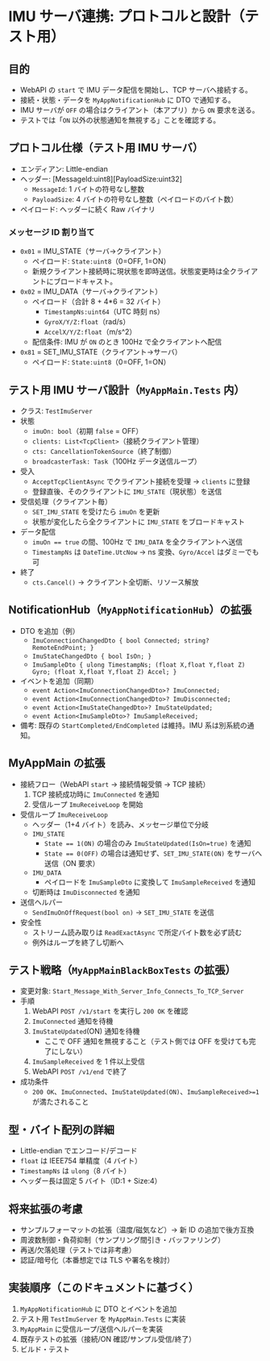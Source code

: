 # IMU サーバ連携: プロトコルと設計（テスト用）

## 目的
- WebAPI の `start` で IMU データ配信を開始し、TCP サーバへ接続する。
- 接続・状態・データを `MyAppNotificationHub` に DTO で通知する。
- IMU サーバが `OFF` の場合はクライアント（本アプリ）から `ON` 要求を送る。
- テストでは「`ON` 以外の状態通知を無視する」ことを確認する。

## プロトコル仕様（テスト用 IMU サーバ）
- エンディアン: Little-endian
- ヘッダー: [MessageId:uint8][PayloadSize:uint32]
  - `MessageId`: 1 バイトの符号なし整数
  - `PayloadSize`: 4 バイトの符号なし整数（ペイロードのバイト数）
- ペイロード: ヘッダーに続く Raw バイナリ

### メッセージ ID 割り当て
- `0x01` = IMU_STATE（サーバ→クライアント）
  - ペイロード: `State:uint8`（0=OFF, 1=ON）
  - 新規クライアント接続時に現状態を即時送信。状態変更時は全クライアントにブロードキャスト。
- `0x02` = IMU_DATA（サーバ→クライアント）
  - ペイロード（合計 8 + 4*6 = 32 バイト）
    - `TimestampNs:uint64`（UTC 時刻 ns）
    - `GyroX/Y/Z:float`（rad/s）
    - `AccelX/Y/Z:float`（m/s^2）
  - 配信条件: IMU が `ON` のとき 100Hz で全クライアントへ配信
- `0x81` = SET_IMU_STATE（クライアント→サーバ）
  - ペイロード: `State:uint8`（0=OFF, 1=ON）

## テスト用 IMU サーバ設計（`MyAppMain.Tests` 内）
- クラス: `TestImuServer`
- 状態
  - `imuOn: bool`（初期 `false` = OFF）
  - `clients: List<TcpClient>`（接続クライアント管理）
  - `cts: CancellationTokenSource`（終了制御）
  - `broadcasterTask: Task`（100Hz データ送信ループ）
- 受入
  - `AcceptTcpClientAsync` でクライアント接続を受理 → `clients` に登録
  - 登録直後、そのクライアントに `IMU_STATE`（現状態）を送信
- 受信処理（クライアント毎）
  - `SET_IMU_STATE` を受けたら `imuOn` を更新
  - 状態が変化したら全クライアントに `IMU_STATE` をブロードキャスト
- データ配信
  - `imuOn == true` の間、100Hz で `IMU_DATA` を全クライアントへ送信
  - `TimestampNs` は `DateTime.UtcNow` → ns 変換、`Gyro/Accel` はダミーでも可
- 終了
  - `cts.Cancel()` → クライアント全切断、リソース解放

## NotificationHub（`MyAppNotificationHub`）の拡張
- DTO を追加（例）
  - `ImuConnectionChangedDto { bool Connected; string? RemoteEndPoint; }`
  - `ImuStateChangedDto { bool IsOn; }`
  - `ImuSampleDto { ulong TimestampNs; (float X,float Y,float Z) Gyro; (float X,float Y,float Z) Accel; }`
- イベントを追加（同期）
  - `event Action<ImuConnectionChangedDto>? ImuConnected;`
  - `event Action<ImuConnectionChangedDto>? ImuDisconnected;`
  - `event Action<ImuStateChangedDto>? ImuStateUpdated;`
  - `event Action<ImuSampleDto>? ImuSampleReceived;`
- 備考: 既存の `StartCompleted/EndCompleted` は維持。IMU 系は別系統の通知。

## MyAppMain の拡張
- 接続フロー（WebAPI `start` → 接続情報受領 → TCP 接続）
  1. TCP 接続成功時に `ImuConnected` を通知
  2. 受信ループ `ImuReceiveLoop` を開始
- 受信ループ `ImuReceiveLoop`
  - ヘッダー（1+4 バイト）を読み、メッセージ単位で分岐
  - `IMU_STATE`
    - `State == 1(ON)` の場合のみ `ImuStateUpdated(IsOn=true)` を通知
    - `State == 0(OFF)` の場合は通知せず、`SET_IMU_STATE(ON)` をサーバへ送信（ON 要求）
  - `IMU_DATA`
    - ペイロードを `ImuSampleDto` に変換して `ImuSampleReceived` を通知
  - 切断時は `ImuDisconnected` を通知
- 送信ヘルパー
  - `SendImuOnOffRequest(bool on)` → `SET_IMU_STATE` を送信
- 安全性
  - ストリーム読み取りは `ReadExactAsync` で所定バイト数を必ず読む
  - 例外はループを終了し切断へ

## テスト戦略（`MyAppMainBlackBoxTests` の拡張）
- 変更対象: `Start_Message_With_Server_Info_Connects_To_TCP_Server`
- 手順
  1. WebAPI `POST /v1/start` を実行し `200 OK` を確認
  2. `ImuConnected` 通知を待機
  3. `ImuStateUpdated`(ON) 通知を待機
     - ここで OFF 通知を無視すること（テスト側では OFF を受けても完了にしない）
  4. `ImuSampleReceived` を 1 件以上受信
  5. WebAPI `POST /v1/end` で終了
- 成功条件
  - `200 OK`、`ImuConnected`、`ImuStateUpdated(ON)`、`ImuSampleReceived>=1` が満たされること

## 型・バイト配列の詳細
- Little-endian でエンコード/デコード
- `float` は IEEE754 単精度（4 バイト）
- `TimestampNs` は `ulong`（8 バイト）
- ヘッダー長は固定 5 バイト（ID:1 + Size:4）

## 将来拡張の考慮
- サンプルフォーマットの拡張（温度/磁気など）→ 新 ID の追加で後方互換
- 周波数制御・負荷抑制（サンプリング間引き・バッファリング）
- 再送/欠落処理（テストでは非考慮）
- 認証/暗号化（本番想定では TLS や署名を検討）

## 実装順序（このドキュメントに基づく）
1. `MyAppNotificationHub` に DTO とイベントを追加
2. テスト用 `TestImuServer` を `MyAppMain.Tests` に実装
3. `MyAppMain` に受信ループ/送信ヘルパーを実装
4. 既存テストの拡張（接続/ON 確認/サンプル受信/終了）
5. ビルド・テスト

